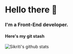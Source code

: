 # Hello there 👋
### I'm a Front-End developer.
#### Here's my git stash
![Sikriti's github stats](https://github-readme-stats.vercel.app/api?username=devloop01&show_icons=true&hide_border=true)

